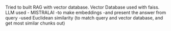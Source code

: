 Tried to built RAG with vector database.
Vector Database used with faiss.
LLM used - MISTRALAI
-to make embeddings
-and present the answer from query
-used Euclidean similarity (to match query and vector database, and get most similar chunks out)

